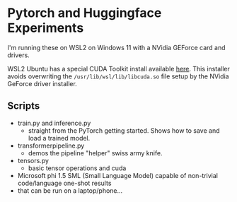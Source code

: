 # Pytorch and Huggingface Experiments

I'm running these on WSL2 on Windows 11 with a NVidia GEForce card and drivers.

WSL2 Ubuntu has a special CUDA Toolkit install available [here](https://developer.nvidia.com/cuda-downloads?target_os=Linux&target_arch=x86_64&Distribution=WSL-Ubuntu&target_version=2.0). This installer avoids overwriting the ```/usr/lib/wsl/lib/libcuda.so``` file setup by the NVidia GeForce driver installer.

## Scripts
* train.py and inference.py
    - straight from the PyTorch getting started. Shows how to save and load a trained model.
* transformerpipeline.py
    - demos the pipeline "helper" swiss army knife.
* tensors.py
    - basic tensor operations and cuda
* Microsoft phi 1.5 SML (Small Language Model) capable of non-trivial code/language one-shot results
* that can be run on a laptop/phone...

